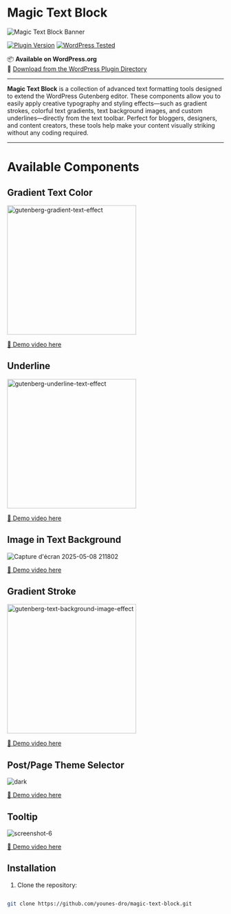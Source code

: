 # Magic Text Block

![Magic Text Block Banner](https://ps.w.org/magic-text-block/assets/banner-772-250.png)

[![Plugin Version](https://img.shields.io/badge/version-1.3.0-blue)](https://wordpress.org/plugins/magic-text-block/)
[![WordPress Tested](https://img.shields.io/badge/WordPress-6.5+-brightgreen)](https://wordpress.org/plugins/magic-text-block/)

📦 **Available on WordPress.org**  
🔗 [Download from the WordPress Plugin Directory](https://wordpress.org/plugins/magic-text-block/)

---
**Magic Text Block** is a collection of advanced text formatting tools designed to extend the WordPress Gutenberg editor. These components allow you to easily apply creative typography and styling effects—such as gradient strokes, colorful text gradients, text background images, and custom underlines—directly from the text toolbar. Perfect for bloggers, designers, and content creators, these tools help make your content visually striking without any coding required.

---

# Available Components

 
## Gradient Text Color

  

<img  src="https://github.com/user-attachments/assets/9a2ea746-6f20-4b34-bb8e-66f17c144aa5"  alt="gutenberg-gradient-text-effect"  width="300">

  

[🎥 Demo video here](https://www.awesomescreenshot.com/video/37866815?key=43be1d30dc3033eba865e0f43c999e60)

  

## Underline

  

<img  src="https://github.com/user-attachments/assets/4ea944ff-159f-43aa-b527-5f4a26d33aa8"  alt="gutenberg-underline-text-effect"  width="300">

  

[🎥 Demo video here](https://www.awesomescreenshot.com/video/37988759?key=fd9f0afb3b41d325b07ef5fcd0f5082b)

  

## Image in Text Background

  

![Capture d'écran 2025-05-08 211802](https://github.com/user-attachments/assets/20e63946-a747-434d-ad38-45c3c762db38)

  

[🎥 Demo video here](https://www.awesomescreenshot.com/video/38083508?key=82ac6ceeec794b24b8e236819a4f1aab)

  

## Gradient Stroke

  

<img  src="https://github.com/user-attachments/assets/579bd1ac-ab0c-4e66-9cea-bb6652b96f5a"  alt="gutenberg-text-background-image-effect"  width="300">

  

[🎥 Demo video here](https://www.awesomescreenshot.com/video/38191755?key=fbc0cdfce82132bd6dd6bd217c64df5b)

  

## Post/Page Theme Selector

  

![dark](https://github.com/user-attachments/assets/2a4227af-c9f9-405b-b97e-80e831577fa6b)

  

[🎥 Demo video here](https://www.awesomescreenshot.com/video/39031925?key=aa41ad83e0eedf3e614060c6e2e05ffb)


 ## Tooltip 

 
![screenshot-6](https://github.com/user-attachments/assets/8a96098a-ccfe-49da-9be2-d7091e86cb2e)

[🎥 Demo video here](https://www.awesomescreenshot.com/video/40571636?key=29e3628e162ef8121e4fec5597cfe10a)

## Installation

  

1. Clone the repository:

  

```bash

git clone https://github.com/younes-dro/magic-text-block.git

